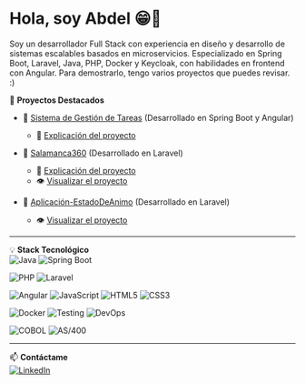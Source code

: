 # Hola, soy Abdel 😁👋  

Soy un desarrollador Full Stack con experiencia en diseño y desarrollo de sistemas escalables basados en microservicios. Especializado en Spring Boot, Laravel, Java, PHP, Docker y Keycloak, con habilidades en frontend con Angular. 
Para demostrarlo, tengo varios proyectos que puedes revisar. :)

📌 **Proyectos Destacados**  
- 🔹 [Sistema de Gestión de Tareas](https://github.com/abdel-1234/Sistema-Gestion-Tareas) (Desarrollado en Spring Boot y Angular)
  - 📄 [Explicación del proyecto](https://github.com/Abdel-1234/Sistema-Gestion-Tareas/blob/main/Documentacion_Y_Explicacion_Del_Proyecto.pdf)

- 🔹 [Salamanca360](https://github.com/Abdel-1234/Salamanca360) (Desarrollado en Laravel)
  - 📄 [Explicación del proyecto](https://github.com/Abdel-1234/Salamanca360/blob/master/Explicacion_Y_Documentacion_Del_Proyecto.pdf)  
  - 👁️ [Visualizar el proyecto](https://youtu.be/k8CSaNMOgMo)

- 🔹 [Aplicación-EstadoDeAnimo](https://github.com/Abdel-1234/Aplicacion-EstadoDeAnimo) (Desarrollado en Laravel)
  - 👁️ [Visualizar el proyecto](https://github.com/Abdel-1234/Aplicacion-EstadoDeAnimo/blob/main/Vistas.pdf)

- - - -

💡 **Stack Tecnológico**  
![Java](https://img.shields.io/badge/Java-ED8B00?style=for-the-badge&logo=openjdk&logoColor=white)  ![Spring Boot](https://img.shields.io/badge/Spring%20Boot-6DB33F?style=for-the-badge&logo=spring&logoColor=white)  

![PHP](https://img.shields.io/badge/PHP-777BB4?style=for-the-badge&logo=php&logoColor=white)  ![Laravel](https://img.shields.io/badge/Laravel-FF2D20?style=for-the-badge&logo=laravel&logoColor=white)  

![Angular](https://img.shields.io/badge/Angular-DD0031?style=for-the-badge&logo=angular&logoColor=white)  ![JavaScript](https://img.shields.io/badge/JavaScript-F7DF1E?style=for-the-badge&logo=javascript&logoColor=black)  ![HTML5](https://img.shields.io/badge/HTML5-E34F26?style=for-the-badge&logo=html5&logoColor=white)  ![CSS3](https://img.shields.io/badge/CSS3-1572B6?style=for-the-badge&logo=css3&logoColor=white)  

![Docker](https://img.shields.io/badge/Docker-2496ED?style=for-the-badge&logo=docker&logoColor=white)  ![Testing](https://img.shields.io/badge/Testing-6DB33F?style=for-the-badge&logo=testing-library&logoColor=white)  ![DevOps](https://img.shields.io/badge/DevOps-CC0000?style=for-the-badge&logo=devops&logoColor=white) 

![COBOL](https://img.shields.io/badge/COBOL-005CA5?style=for-the-badge&logo=cobol&logoColor=white)  ![AS/400](https://img.shields.io/badge/AS%2F400-121212?style=for-the-badge&logo=ibm&logoColor=white)  

- - - -

📫 **Contáctame**  
[![LinkedIn](https://img.shields.io/badge/LinkedIn-0077B5?style=for-the-badge&logo=linkedin&logoColor=white)](https://www.linkedin.com/in/abdessamad-oubrahim-akkouh-605050311/)




